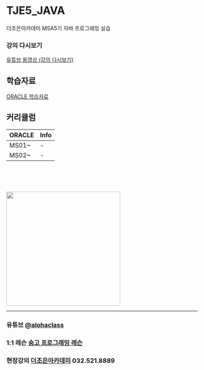 # TJE5_JAVA
더조은아카데미 MSA5기 자바 프로그래밍 실습


### 강의 다시보기
<a href="https://www.youtube.com/watch?v=MJur5jdtMpc&list=PL4C2AmBC9jOaQx101tfsOzzxFX6uyYmpF" target="_blank">유튜브 동영상 (강의 다시보기)</a>


## 학습자료
<a href="https://wwwaloha.oopy.io/62c20e47-b293-4b7a-894a-29e818c7244b" target="_blank">ORACLE 학습자료</a>


## 커리큘럼

| ORACLE | Info |
| ------ | ------ |
| MS01~ | - |
| MS02~ | - |




<br><br><br>


<img src="https://i.imgur.com/CbuD3gl.png" width="300">


<hr>

### 유튜브 [@alohaclass](https://www.youtube.com/@alohaclass8075)

### 1:1 레슨 [숨고 프로그래밍 레슨](https://soomgo.com/profile/users/717340)

### 현장강의 [더조은아카데미](http://bu.tjoeun.co.kr/) 032.521.8889
